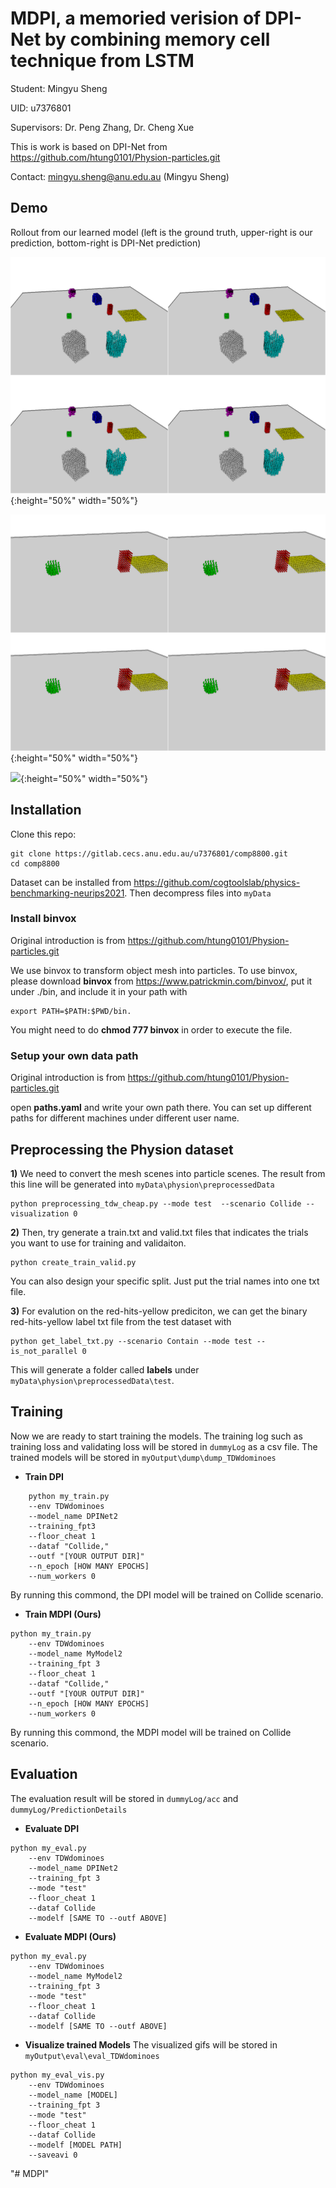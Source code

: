 # MDPI, a memoried verision of DPI-Net by combining memory cell technique from LSTM

Student: Mingyu Sheng

UID: u7376801

Supervisors: Dr. Peng Zhang, Dr. Cheng Xue


This is work is based on DPI-Net from https://github.com/htung0101/Physion-particles.git

Contact: mingyu.sheng@anu.edu.au (Mingyu Sheng)

<!-- ## Papers of DPI-Net:

** Learning Particle Dynamics for Manipulating
Rigid Bodies, Deformable Objects, and Fluids ** [[website]](http://dpi.csail.mit.edu/) [[paper]](http://dpi.csail.mit.edu/dpi-paper.pdf)

Yunzhu Li, Jiajun Wu, Russ Tedrake, Joshua B. Tenenbaum, Antonio Torralba ** -->

## Demo

Rollout from our learned model (left is the ground truth, upper-right is our prediction, bottom-right is DPI-Net prediction)

<!-- **Collide** -->
![0.5](myOutput/eval/eval_TDWdominoes/Comparisons/Collide_vid_105_vispy.gif){:height="50%" width="50%"}

<!-- **Roll** -->
![](myOutput/eval/eval_TDWdominoes/Comparisons/Roll_vid_49_vispy.gif){:height="50%" width="50%"}

<!-- **Drop** -->
![](myOutput/eval/eval_TDWdominoes/Comparisons/Drop_vid_4_vispy.gif){:height="50%" width="50%"}


## Installation

Clone this repo:
```
git clone https://gitlab.cecs.anu.edu.au/u7376801/comp8800.git
cd comp8800
```

Dataset can be installed from https://github.com/cogtoolslab/physics-benchmarking-neurips2021. Then decompress files into ``myData``


### Install binvox 
Original introduction is from https://github.com/htung0101/Physion-particles.git

We use binvox to transform object mesh into particles. To use binvox, please download **binvox**
from https://www.patrickmin.com/binvox/, put it under ./bin, and include it in your path with
```
export PATH=$PATH:$PWD/bin.
```
You might need to do **chmod 777 binvox** in order to execute the file.

### Setup your own data path
Original introduction is from https://github.com/htung0101/Physion-particles.git

open **paths.yaml** and write your own path there.
You can set up different paths for different machines under different user name.

## Preprocessing the Physion dataset
**1)** We need to convert the mesh scenes into particle scenes. The result from this line will be generated into ``myData\physion\preprocessedData``
```
python preprocessing_tdw_cheap.py --mode test  --scenario Collide --visualization 0
```

**2)** Then, try generate a train.txt and valid.txt files that indicates the trials you want to use for training and validaiton.
```
python create_train_valid.py
```
You can also design your specific split. Just put the trial names into one txt file.


**3)** For evalution on the red-hits-yellow prediciton, we can get the binary red-hits-yellow label txt file from the test dataset with
```
python get_label_txt.py --scenario Contain --mode test --is_not_parallel 0
```
This will generate a folder called **labels** under ``myData\physion\preprocessedData\test``.

## Training

Now we are ready to start training the models.
The training log such as training loss and validating loss will be stored in ``dummyLog`` as a csv file.
The trained models will be stored in ``myOutput\dump\dump_TDWdominoes``


* **Train DPI**
```
    python my_train.py 
    --env TDWdominoes 
    --model_name DPINet2 
    --training_fpt3 
    --floor_cheat 1 
    --dataf "Collide," 
    --outf "[YOUR OUTPUT DIR]" 
    --n_epoch [HOW MANY EPOCHS] 
    --num_workers 0 
```
By running this commond, the DPI model will be trained on Collide scenario.

* **Train MDPI (Ours)**
```
python my_train.py 
    --env TDWdominoes 
    --model_name MyModel2 
    --training_fpt 3 
    --floor_cheat 1 
    --dataf "Collide," 
    --outf "[YOUR OUTPUT DIR]" 
    --n_epoch [HOW MANY EPOCHS] 
    --num_workers 0 
```
By running this commond, the MDPI model will be trained on Collide scenario.

## Evaluation
The evaluation result will be stored in ``dummyLog/acc`` and ``dummyLog/PredictionDetails``

* **Evaluate DPI**
```
python my_eval.py 
    --env TDWdominoes 
    --model_name DPINet2 
    --training_fpt 3 
    --mode "test" 
    --floor_cheat 1 
    --dataf Collide 
    --modelf [SAME TO --outf ABOVE] 
```

* **Evaluate MDPI (Ours)**
```
python my_eval.py 
    --env TDWdominoes 
    --model_name MyModel2 
    --training_fpt 3 
    --mode "test" 
    --floor_cheat 1 
    --dataf Collide 
    --modelf [SAME TO --outf ABOVE] 
```

* **Visualize trained Models**
The visualized gifs will be stored in ``myOutput\eval\eval_TDWdominoes``

```
python my_eval_vis.py 
    --env TDWdominoes 
    --model_name [MODEL] 
    --training_fpt 3 
    --mode "test" 
    --floor_cheat 1 
    --dataf Collide 
    --modelf [MODEL PATH] 
    --saveavi 0 
```

"# MDPI" 
